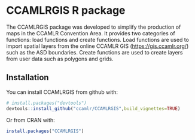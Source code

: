 
<!-- README.md is generated from README.Rmd. Please edit that file -->

# CCAMLRGIS R package

The CCAMLRGIS package was developed to simplify the production of maps
in the CCAMLR Convention Area. It provides two categories of functions:
load functions and create functions. Load functions are used to import
spatial layers from the online CCAMLR GIS (<https://gis.ccamlr.org/>)
such as the ASD boundaries. Create functions are used to create layers
from user data such as polygons and grids.

## Installation

You can install CCAMLRGIS from github with:

``` r
# install.packages("devtools")
devtools::install_github("ccamlr/CCAMLRGIS",build_vignettes=TRUE)
```

Or from CRAN with:

``` r
install.packages("CCAMLRGIS")
```

